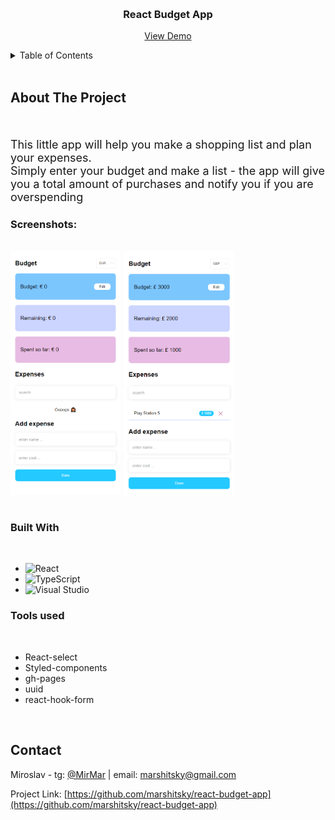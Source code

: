 <a name="readme-top"></a>

<!-- PROJECT LOGO -->
<br />
<div align="center">
   <h3 align="center">React Budget App</h3>

  <p align="center">
    <a href="https://marshitsky.github.io/react-budget-app/" target="_blank">View Demo</a>
  </p>
</div>

<details>
  <summary>Table of Contents</summary>
  <ol>
    <li>
      <a href="#about-the-project">About The Project</a>
      <ul>
        <li><a href="#built-with">Built With</a></li>
      </ul>
    </li>
    <li><a href="#contact">Contact</a></li>
  </ol>
</details><br />

## About The Project

<br />

<p style="
font-size: 18px
">This little app will help you make a shopping list and plan your expenses.<br/> 
Simply enter your budget and make a list - the app will give you a total amount of purchases and notify you if you are overspending</p>

<h3>Screenshots:</h3><br />
<div style="
display: flex;
gap: 5px;
">
<img src="./readme/screenshot.png" width=35% height=95%>
<img src="./readme/screenshotFilled.png" width=35% height=100%>
<!-- ![Tips Calculator Screenshot ](./readme/screenshot.png) -->
</div><br/>

### Built With

<br>

- ![React](https://img.shields.io/badge/react-%2320232a.svg?style=for-the-badge&logo=react&logoColor=%2361DAFB)
- ![TypeScript](https://img.shields.io/badge/typescript-%23007ACC.svg?style=for-the-badge&logo=typescript&logoColor=white)
- ![Visual Studio](https://img.shields.io/badge/Visual%20Studio-5C2D91.svg?style=for-the-badge&logo=visual-studio&logoColor=white)

### Tools used

<br>

- React-select
- Styled-components
- gh-pages
- uuid
- react-hook-form

<br>

## Contact

Miroslav - tg: [@MirMar](https://t.me/MirMar) | email: marshitsky@gmail.com

Project Link: [https://github.com/marshitsky/react-budget-app](https://github.com/marshitsky/react-budget-app)
